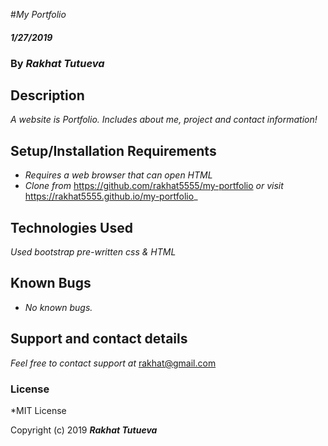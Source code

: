  #_My Portfolio_

#### _1/27/2019_

### By _**Rakhat Tutueva**_

## Description
_A website is Portfolio. Includes about me, project and contact information!_

## Setup/Installation Requirements
* _Requires a web browser that can open HTML_
* _Clone from_ https://github.com/rakhat5555/my-portfolio _or visit_ https://rakhat5555.github.io/my-portfolio_

## Technologies Used
_Used bootstrap pre-written css & HTML_
## Known Bugs

* _No known bugs._

## Support and contact details

_Feel free to contact support at_ rakhat@gmail.com

### License
*MIT License

Copyright (c) 2019 **_Rakhat Tutueva_**
